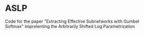 # ASLP
Code for the paper "Extracting Effective Subnetworks with Gumbel Softmax" imprelenting the Arbitrarily Shifted Log Parametrization
